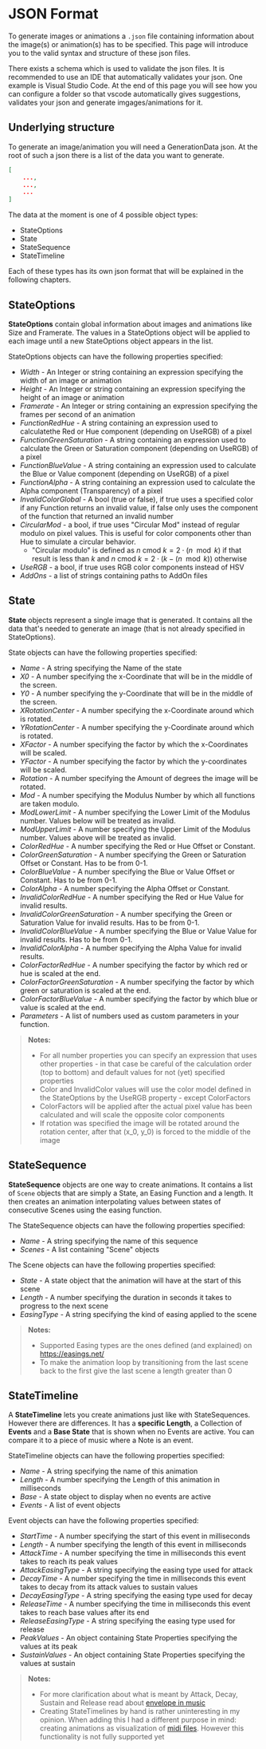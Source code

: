 # JSON Format
To generate images or animations a ```.json``` file containing information about the image(s) or animation(s) has to be specified. This page will introduce you to the valid syntax and structure of these json files. 

There exists a schema which is used to validate the json files. It is recommended to use an IDE that automatically validates your json. One example is Visual Studio Code. At the end of this page you will see how you can configure a folder so that vscode automatically gives suggestions, validates your json and generate imgages/animations for it.   

## Underlying structure
To generate an image/animation you will need a GenerationData json. At the root of such a json there is a list of the data you want to generate. 
```json
[
	..., 
	...,
	...
]
```

The data at the moment is one of 4 possible object types: 
- StateOptions
- State
- StateSequence
- StateTimeline

Each of these types has its own json format that will be explained in the following chapters. 

## StateOptions
**StateOptions** contain global information about images and animations like Size and Framerate. The values in a StateOptions object will be applied to each image until a new StateOptions object appears in the list. 

StateOptions objects can have the following properties specified: 
- *Width* - An Integer or string containing an expression specifying the width of an image or animation
- *Height* - An Integer or string containing an expression specifying the height of an image or animation
- *Framerate* - An Integer or string containing an expression specifying the frames per second of an animation
- *FunctionRedHue* - A string containing an expression used to calculatethe Red or Hue component (depending on UseRGB) of a pixel
- *FunctionGreenSaturation* - A string containing an expression used to calculate the Green or Saturation component (depending on UseRGB) of a pixel
- *FunctionBlueValue* - A string containing an expression used to calculate the Blue or Value component (depending on UseRGB) of a pixel
- *FunctionAlpha* - A string containing an expression used to calculate the Alpha component (Transparency) of a pixel
- *InvalidColorGlobal* - A bool (true or false), if true uses a specified color if any Function returns an invalid value, if false only uses the component of the function that returned an invalid number
- *CircularMod* - a bool, if true uses "Circular Mod" instead of regular modulo on pixel values. This is useful for color components other than Hue to simulate a circular behavior.
	- "Circular modulo" is defined as $n \text{ cmod } k = 2\cdot(n \mod k)$ if that result is less than $k$ and $n \text{ cmod } k = 2\cdot(k-(n \mod k))$ otherwise
- *UseRGB* - a bool, if true uses RGB color components instead of HSV
- *AddOns* - a list of strings containing paths to AddOn files

## State
**State** objects represent a single image that is generated. It contains all the data that's needed to generate an image (that is not already specified in StateOptions). 

State objects can have the following properties specified: 
- *Name* - A string specifying the Name of the state
- *X0* - A number specifying the x-Coordinate that will be in the middle of the screen.
- *Y0* - A number specifying the y-Coordinate that will be in the middle of the screen.
- *XRotationCenter* - A number specifying the x-Coordinate around which is rotated.
- *YRotationCenter* - A number specifying the y-Coordinate around which is rotated.
- *XFactor* - A number specifying the factor by which the x-Coordinates will be scaled.
- *YFactor* - A number specifying the factor by which the y-coordinates will be scaled.
- *Rotation* - A number specifying the Amount of degrees the image will be rotated.
- *Mod* - A number specifying the Modulus Number by which all functions are taken modulo.
- *ModLowerLimit* - A number specifying the Lower Limit of the Modulus number. Values below will be treated as invalid.
- *ModUpperLimit* - A number specifying the Upper Limit of the Modulus number. Values above will be treated as invalid.
- *ColorRedHue* - A number specifying the Red or Hue Offset or Constant.
- *ColorGreenSaturation* - A number specifying the Green or Saturation Offset or Constant. Has to be from 0-1.
- *ColorBlueValue* - A number specifying the Blue or Value Offset or Constant. Has to be from 0-1.
- *ColorAlpha* - A number specifying the Alpha Offset or Constant.
- *InvalidColorRedHue* - A number specifying the Red or Hue Value for invalid results.
- *InvalidColorGreenSaturation* - A number specifying the Green or Saturation Value for invalid results. Has to be from 0-1.
- *InvalidColorBlueValue* - A number specifying the Blue or Value Value for invalid results. Has to be from 0-1.
- *InvalidColorAlpha* - A number specifying the Alpha Value for invalid results.
- *ColorFactorRedHue* - A number specifying the factor by which red or hue is scaled at the end.
- *ColorFactorGreenSaturation* - A number specifying the factor by which green or saturation is scaled at the end.
- *ColorFactorBlueValue* - A number specifying the factor by which blue or value is scaled at the end.
- *Parameters* - A list of numbers used as custom parameters in your function.

> **Notes:**
> - For all number properties you can specify an expression that uses other properties - in that case be careful of the calculation order (top to bottom) and default values for not (yet) specified properties
> - Color and InvalidColor values will use the color model defined in the StateOptions by the UseRGB property - except ColorFactors
> - ColorFactors will be applied after the actual pixel value has been calculated and will scale the opposite color components
> - If rotation was specified the image will be rotated around the rotation center, after that (x_0, y_0) is forced to the middle of the image

## StateSequence
**StateSequence** objects are one way to create animations. It contains a list of ```Scene``` objects that are simply a State, an Easing Function and a length. It then creates an animation interpolating values between states of consecutive Scenes using the easing function. 

The StateSequence objects can have the following properties specified: 

- *Name* - A string specifying the name of this sequence
- *Scenes* - A list containing "Scene" objects

The Scene objects can have the following properties specified:

- *State* - A state object that the animation will have at the start of this scene
- *Length* - A number specifying the duration in seconds it takes to progress to the next scene
- *EasingType* - A string specifying the kind of easing applied to the scene 

> **Notes:**
> - Supported Easing types are the ones defined (and explained) on https://easings.net/
> - To make the animation loop by transitioning from the last scene back to the first give the last scene a length greater than 0


## StateTimeline
A **StateTimeline** lets you create animations just like with StateSequences. However there are differences. It has a **specific Length**, a Collection of **Events** and a **Base State** that is shown when no Events are active. You can compare it to a piece of music where a Note is an event.

StateTimeline objects can have the following properties specified: 
- *Name* - A string specifying the name of this animation
- *Length* - A number specifying the Length of this animation in milliseconds
- *Base* - A state object to display when no events are active
- *Events* - A list of event objects

Event objects can have the following properties specified: 
- *StartTime* - A number specifying the start of this event in milliseconds
- *Length* - A number specifying the length of this event in milliseconds
- *AttackTime* - A number specifying the time in milliseconds this event takes to reach its peak values
- *AttackEasingType* - A string specifying the easing type used for attack
- *DecayTime* - A number specifying the time in milliseconds this event takes to decay from its attack values to sustain values
- *DecayEasingType* - A string specifying the easing type used for decay
- *ReleaseTime* - A number specifying the time in milliseconds this event takes to reach base values after its end
- *ReleaseEasingType* - A string specifying the easing type used for release
- *PeakValues* - An object containing State Properties specifying the values at its peak
- *SustainValues* - An object containing State Properties specifying the values at sustain

> **Notes:**
> - For more clarification about what is meant by Attack, Decay, Sustain and Release read about [envelope in music](https://en.wikipedia.org/wiki/Envelope_(music))
> - Creating StateTimelines by hand is rather uninteresting in my opinion. When adding this I had a different purpose in mind: creating animations as visualization of [midi files](https://en.wikipedia.org/wiki/MIDI#Standard_files). However this functionality is not fully supported yet
